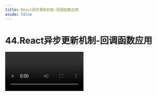 ```yaml
---
title: React异步更新机制-回调函数应用
aside: false
---
```


# 44.React异步更新机制-回调函数应用

<video autoplay src="http://qn.chinavanes.com/interview/react-interview/44.React异步更新机制-回调函数应用.mp4" controls controlsList="nodownload" width="50%"/>

